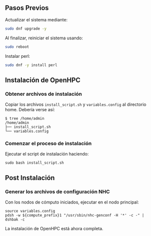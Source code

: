 ## Pasos Previos

Actualizar el sistema mediante:

```bash
sudo dnf upgrade -y
```

Al finalizar, reiniciar el sistema usando:

```bash
sudo reboot
```

Instalar perl:

```bash
sudo dnf -y install perl
```

## Instalación de OpenHPC

### Obtener archivos de instalación

Copiar los archivos `install_script.sh` y `variables.config` al directorio home. Debería verse así:

```shell
$ tree /home/admin
/home/admin
├── install_script.sh
└── variables.config
```

### Comenzar el proceso de instalación

Ejecutar el script de instalación haciendo:

```shell
sudo bash install_script.sh
```

## Post Instalación

### Generar los archivos de configuración NHC

Con los nodos de cómputo iniciados, ejecutar en el nodo principal:

```shell
source variables.config
pdsh -w ${compute_prefix}1 "/usr/sbin/nhc-genconf -H '*' -c -" | dshbak -c
```

La instalación de OpenHPC está ahora completa.